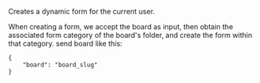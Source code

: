 Creates a dynamic form for the current user.


When creating a form, we accept the board as input, then obtain the associated form category of the board's folder, and create the form within that category.
send board like this:


```
{
    "board": "board_slug"
}
```

